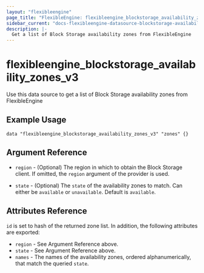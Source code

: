 ```yaml
---
layout: "flexibleengine"
page_title: "FlexibleEngine: flexibleengine_blockstorage_availability_zones_v3"
sidebar_current: "docs-flexibleengine-datasource-blockstorage-availability-zones-v3"
description: |-
  Get a list of Block Storage availability zones from FlexibleEngine
---
```


# flexibleengine\_blockstorage\_availability\_zones\_v3

Use this data source to get a list of Block Storage availability zones from FlexibleEngine

## Example Usage

```hcl
data "flexibleengine_blockstorage_availability_zones_v3" "zones" {}
```

## Argument Reference

* `region` - (Optional) The region in which to obtain the Block Storage client.
    If omitted, the `region` argument of the provider is used.

* `state` - (Optional) The `state` of the availability zones to match. Can
    either be `available` or `unavailable`. Default is `available`.

## Attributes Reference

`id` is set to hash of the returned zone list. In addition, the following
attributes are exported:

* `region` - See Argument Reference above.
* `state` - See Argument Reference above.
* `names` - The names of the availability zones, ordered alphanumerically, that
    match the queried `state`.
